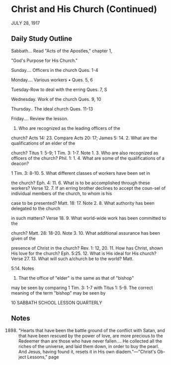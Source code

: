 # Christ and His Church (Continued)
JULY 28, 1917

## Daily Study Outline

Sabbath... Read "Acts of the Apostles," chapter 1,

"God's Purpose for His Church."

Sunday.... Officers in the church Ques. 1-4

Monday.... Various workers • Ques. 5, 6

Tuesday-Row to deal with the erring Ques. 7, S

Wednesday. Work of the church Ques. 9, 10

Thursday.. The ideal church Ques. 11-13

Friday.... Review the lesson.

1. Who are recognized as the leading officers of the

church? Acts 14: 23. Compare Acts 20: 17; James 5: 14. 2. What are the qualifications of an elder of the

church? Titus 1: 5-9; 1 Tim. 3: 1-7. Note 1. 3. Who are also recognized as officers of the church? Phil. 1: 1. 4. What are some of the qualifications of a deacon?

1 Tim. 3: 8-10. 5. What different classes of workers have been set in

the church? Eph. 4: 11. 6. What is to be accomplished through these workers? Verse 12. 7. If an erring brother declines to accept the coun-sel of individual members of the church, to whom is his

case to be presented? Matt. 18: 17. Note 2. 8. What authority has been delegated to the church

in such matters? Verse 18. 9. What world-wide work has been committed to the

church? Matt. 28: 18-20. Note 3. 10. What additional assurance has been given of the

presence of Christ in the church? Rev. 1: 12, 20. 11. How has Christ, shown His love for the church? Eph. 5:25. 12. What is His ideal for His church? Verse 27. 13. What will such a/church be to the world? Matt.

5:14. Notes

1. That the office of "elder" is the same as that of "bishop"

may be seen by comparing 1 Tim. 3: 1-7 with Titus 1: 5-9. The correct meaning of the term "bishop" may be seen by

10 SABBATH SCHOOL LESSON QUARTERLY

## Notes

1898. "Hearts that have been the battle ground of the conflict with Satan, and that have been rescued by the power of love, are more precious to the Redeemer than are those who have never fallen.... He collected all the riches of the universe, and laid them down, in order to buy the pearl. And Jesus, having found it, resets it in His own diadem."—"Christ's Ob-ject Lessons," page
